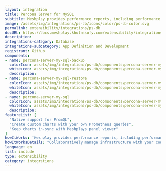 ```yaml
---
layout: integration
title: Percona Server for MySQL
subtitle: Meshplay provides performance reports, including performance test results, node resource metrics etc. so that operators may easily understand the overhead of their service mesh’s control plane and data plane in context of the overhead incurred on nodes running within the cluster. In order to generate performance test reports of service meshes and their workloads, Meshplay uses Grafana and/or Prometheus as visualization and metrics systems, respectively. This guide outlines the requirements necessary for Meshplay to connect to these systems. The steps may vary depending upon the service mesh and its configuration.
image: /assets/img/integrations/ps-db/icons/color/ps-db-color.svg
permalink: extensibility/integrations/ps-db
docURL: https://docs.meshplay.khulnasofy.com/extensibility/integrations/ps-db
description: 
integrations-category: Database
integrations-subcategory: App Definition and Development
registrant: Github
components: 
- name: percona-server-my-sql-backup
  colorIcon: assets/img/integrations/ps-db/components/percona-server-my-sql-backup/icons/color/percona-server-my-sql-backup-color.svg
  whiteIcon: assets/img/integrations/ps-db/components/percona-server-my-sql-backup/icons/white/percona-server-my-sql-backup-white.svg
  description: 
- name: percona-server-my-sql-restore
  colorIcon: assets/img/integrations/ps-db/components/percona-server-my-sql-restore/icons/color/percona-server-my-sql-restore-color.svg
  whiteIcon: assets/img/integrations/ps-db/components/percona-server-my-sql-restore/icons/white/percona-server-my-sql-restore-white.svg
  description: 
- name: percona-server-my-sql
  colorIcon: assets/img/integrations/ps-db/components/percona-server-my-sql/icons/color/percona-server-my-sql-color.svg
  whiteIcon: assets/img/integrations/ps-db/components/percona-server-my-sql/icons/white/percona-server-my-sql-white.svg
  description: 
featureList: [
  "Native support for PromQL",
  "Create custom charts with your own Prometheus queries",
  "Keep charts in-sync with Meshplays panel viewer"
]
howItWorks: "Meshplay provides performance reports, including performance test results, node resource metrics etc. so that operators may easily understand the overhead of their service mesh’s control plane and data plane in context of the overhead incurred on nodes running within the cluster. In order to generate performance test reports of service meshes and their workloads, Meshplay uses Grafana and/or Prometheus as visualization and metrics systems, respectively. This guide outlines the requirements necessary for Meshplay to connect to these systems. The steps may vary depending upon the service mesh and its configuration."
howItWorksDetails: "Collaboratively manage infrastructure with your coworkers synchronously sharing the same designs."
language: en
list: include
type: extensibility
category: integrations
---
```

